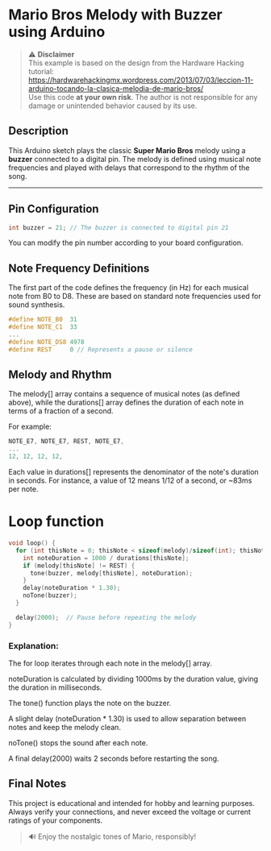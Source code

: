 # Mario Bros Melody with Buzzer using Arduino

> ⚠️ **Disclaimer**  
This example is based on the design from the Hardware Hacking tutorial:  
https://hardwarehackingmx.wordpress.com/2013/07/03/leccion-11-arduino-tocando-la-clasica-melodia-de-mario-bros/  
Use this code **at your own risk**. The author is not responsible for any damage or unintended behavior caused by its use.

## Description

This Arduino sketch plays the classic **Super Mario Bros** melody using a **buzzer** connected to a digital pin. The melody is defined using musical note frequencies and played with delays that correspond to the rhythm of the song.

---

## Pin Configuration

```cpp
int buzzer = 21; // The buzzer is connected to digital pin 21
```

You can modify the pin number according to your board configuration.

## Note Frequency Definitions

The first part of the code defines the frequency (in Hz) for each musical note from B0 to D8. These are based on standard note frequencies used for sound synthesis.

```cpp
#define NOTE_B0  31
#define NOTE_C1  33
...
#define NOTE_DS8 4978
#define REST     0 // Represents a pause or silence
```

## Melody and Rhythm

The melody[] array contains a sequence of musical notes (as defined above), while the durations[] array defines the duration of each note in terms of a fraction of a second.

For example:

```cpp
NOTE_E7, NOTE_E7, REST, NOTE_E7,
...
12, 12, 12, 12,
```

Each value in durations[] represents the denominator of the note's duration in seconds. For instance, a value of 12 means 1/12 of a second, or ~83ms per note.

# Loop function

```cpp
void loop() {
  for (int thisNote = 0; thisNote < sizeof(melody)/sizeof(int); thisNote++) {
    int noteDuration = 1000 / durations[thisNote];
    if (melody[thisNote] != REST) {
      tone(buzzer, melody[thisNote], noteDuration);
    }
    delay(noteDuration * 1.30);
    noTone(buzzer);
  }

  delay(2000);  // Pause before repeating the melody
}
```

### Explanation:
The for loop iterates through each note in the melody[] array.

noteDuration is calculated by dividing 1000ms by the duration value, giving the duration in milliseconds.

The tone() function plays the note on the buzzer.

A slight delay (noteDuration * 1.30) is used to allow separation between notes and keep the melody clean.

noTone() stops the sound after each note.

A final delay(2000) waits 2 seconds before restarting the song.

## Final Notes
This project is educational and intended for hobby and learning purposes. Always verify your connections, and never exceed the voltage or current ratings of your components.

> 🔊 Enjoy the nostalgic tones of Mario, responsibly!